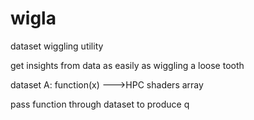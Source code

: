 # wigla
dataset wiggling utility

get insights from data as easily as wiggling a loose tooth


dataset A:
function(x)
--->HPC shaders array

pass function through dataset to produce q

